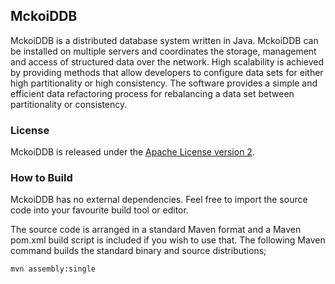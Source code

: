## MckoiDDB

MckoiDDB is a distributed database system written in Java. MckoiDDB can be
installed on multiple servers and coordinates the storage, management and
access of structured data over the network. High scalability is achieved by
providing methods that allow developers to configure data sets for either
high partitionality or high consistency. The software provides a simple and
efficient data refactoring process for rebalancing a data set between
partitionality or consistency.

### License

MckoiDDB is released under the [Apache License version 2](./LICENSE.txt).

### How to Build

MckoiDDB has no external dependencies. Feel free to import the source code
into your favourite build tool or editor.

The source code is arranged in a standard Maven format and a Maven pom.xml
build script is included if you wish to use that. The following Maven
command builds the standard binary and source distributions;

    mvn assembly:single
